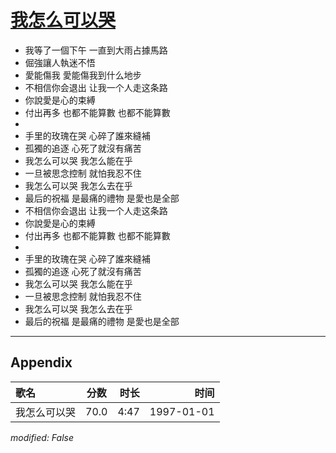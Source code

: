 # [我怎么可以哭](https://music.163.com/song?id=67870)

* 我等了一個下午 一直到大雨占據馬路
* 倔強讓人執迷不悟
* 愛能傷我 愛能傷我到什么地步
* 不相信你会退出 让我一个人走这条路
* 你說愛是心的束縛
* 付出再多 也都不能算數 也都不能算數
* 
* 手里的玫瑰在哭 心碎了誰來縫補
* 孤獨的追逐 心死了就沒有痛苦
* 我怎么可以哭 我怎么能在乎
* 一旦被思念控制 就怕我忍不住
* 我怎么可以哭 我怎么去在乎
* 最后的祝福 是最痛的禮物 是愛也是全部
* 不相信你会退出 让我一个人走这条路
* 你說愛是心的束縛
* 付出再多 也都不能算數 也都不能算數
* 
* 手里的玫瑰在哭 心碎了誰來縫補
* 孤獨的追逐 心死了就沒有痛苦
* 我怎么可以哭 我怎么能在乎
* 一旦被思念控制 就怕我忍不住
* 我怎么可以哭 我怎么去在乎
* 最后的祝福 是最痛的禮物 是愛也是全部


---

## Appendix

|歌名|分数|时长|时间|
|:---|:---:|---:|---:|
|我怎么可以哭|70.0|4:47|1997-01-01

*modified: False*